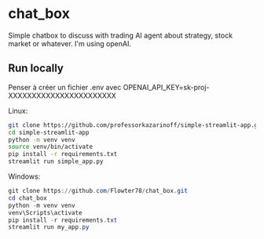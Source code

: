 # chat_box
Simple chatbox to discuss with trading AI agent about strategy, stock market or whatever. I'm using openAI.


## Run locally
Penser à créer un fichier .env avec OPENAI_API_KEY=sk-proj-XXXXXXXXXXXXXXXXXXXXXXX

Linux:
```bash
git clone https://github.com/professorkazarinoff/simple-streamlit-app.git
cd simple-streamlit-app
python -m venv venv
source venv/bin/activate
pip install -r requirements.txt
streamlit run simple_app.py
```
Windows:
```powershell
git clone https://github.com/Flowter78/chat_box.git
cd chat_box
python -m venv venv
venv\Scripts\activate
pip install -r requirements.txt
streamlit run my_app.py
```
